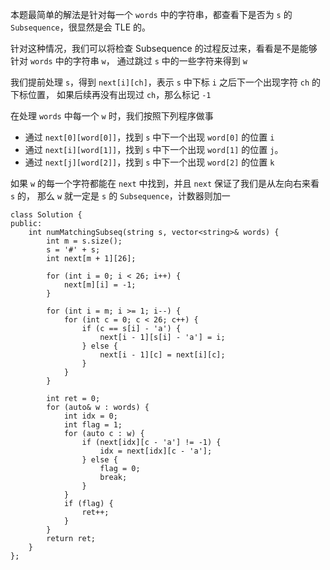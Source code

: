 本题最简单的解法是针对每一个 `words` 中的字符串，都查看下是否为 `s` 的 `Subsequence`，很显然是会 TLE 的。

针对这种情况，我们可以将检查 Subsequence 的过程反过来，看看是不是能够针对 `words` 中的字符串 `w`，
通过跳过 `s` 中的一些字符来得到 `w`

我们提前处理 `s`，得到 `next[i][ch]`，表示 `s` 中下标 `i` 之后下一个出现字符 `ch` 的下标位置，
如果后续再没有出现过 `ch`，那么标记 `-1` 

在处理 `words` 中每一个 `w` 时，我们按照下列程序做事
- 通过 `next[0][word[0]]`，找到 `s` 中下一个出现 `word[0]` 的位置 `i`
- 通过 `next[i][word[1]]`，找到 `s` 中下一个出现 `word[1]` 的位置 `j`。
- 通过 `next[j][word[2]]`，找到 `s` 中下一个出现 `word[2]` 的位置 `k`

如果 `w` 的每一个字符都能在 `next` 中找到，并且 `next` 保证了我们是从左向右来看 `s` 的，
那么 `w` 就一定是 `s` 的 `Subsequence`，计数器则加一

```
class Solution {
public:
    int numMatchingSubseq(string s, vector<string>& words) {
        int m = s.size();
        s = '#' + s;
        int next[m + 1][26];
        
        for (int i = 0; i < 26; i++) {
            next[m][i] = -1;
        }
        
        for (int i = m; i >= 1; i--) {
            for (int c = 0; c < 26; c++) {
                if (c == s[i] - 'a') {
                    next[i - 1][s[i] - 'a'] = i;
                } else {
                    next[i - 1][c] = next[i][c];
                }
            }
        }
        
        int ret = 0;
        for (auto& w : words) {
            int idx = 0;
            int flag = 1;
            for (auto c : w) {
                if (next[idx][c - 'a'] != -1) {
                    idx = next[idx][c - 'a'];
                } else {
                    flag = 0;
                    break;
                }
            }
            if (flag) {
                ret++;
            }
        }
        return ret;
    }
};
```